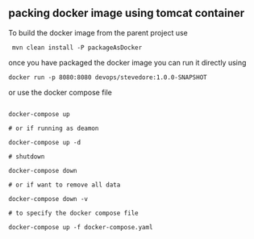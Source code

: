## packing docker image using tomcat container


To build the docker image from the parent project use
```
 mvn clean install -P packageAsDocker
```
once you have packaged the docker image you can run it directly using 

```
docker run -p 8080:8080 devops/stevedore:1.0.0-SNAPSHOT
```

or use the docker compose file
```

docker-compose up

# or if running as deamon

docker-compose up -d

# shutdown

docker-compose down 

# or if want to remove all data

docker-compose down -v

# to specify the docker compose file

docker-compose up -f docker-compose.yaml

```

